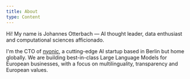 ```yaml
---
title: About
type: Content
---
```


Hi! My name is Johannes Otterbach — AI thought leader, data enthusiast and computational sciences afficionado.

I'm the CTO of [nyonic](https://www.nyonic.ai), a cutting-edge AI startup based in Berlin but home globally. We are building best-in-class Large Language Models for European businesses, with a focus on multilinguality, transparency and European values.
